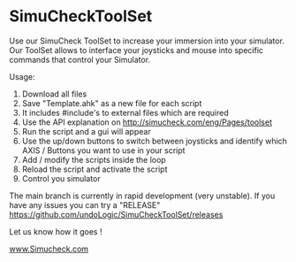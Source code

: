 # SimuCheckToolSet
Use our SimuCheck ToolSet to increase your immersion into your simulator. Our ToolSet allows to interface your joysticks and mouse into specific commands that control your Simulator.

Usage:
1. Download all files
2. Save "Template.ahk" as a new file for each script
3. It includes #include's to external files which are required
4. Use the API explanation on http://simucheck.com/eng/Pages/toolset
5. Run the script and a gui will appear
6. Use the up/down buttons to switch between joysticks and identify which AXIS / Buttons you want to use in your script
7. Add / modify the scripts inside the loop
8. Reload the script and activate the script
9. Control you simulator 

The main branch is currently in rapid development (very unstable). If you have any issues you can try a "RELEASE" 
https://github.com/undoLogic/SimuCheckToolSet/releases

Let us know how it goes !

www.Simucheck.com
